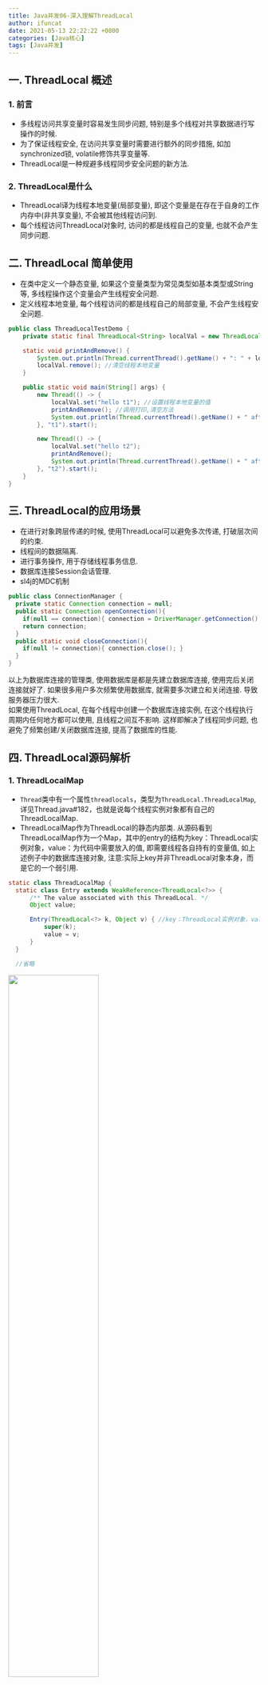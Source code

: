 ```yaml
---
title: Java并发06-深入理解ThreadLocal
author: ifuncat
date: 2021-05-13 22:22:22 +0800
categories: [Java核心]
tags: [Java并发]
---
```



## 一. ThreadLocal 概述
### 1. 前言
- 多线程访问共享变量时容易发生同步问题, 特别是多个线程对共享数据进行写操作的时候.
- 为了保证线程安全, 在访问共享变量时需要进行额外的同步措施, 如加synchronized锁, volatile修饰共享变量等.
- ThreadLocal是一种规避多线程同步安全问题的新方法.

### 2. ThreadLocal是什么
- ThreadLocal译为线程本地变量(局部变量), 即这个变量是在存在于自身的工作内存中(非共享变量), 不会被其他线程访问到.
-  每个线程访问ThreadLocal对象时, 访问的都是线程自己的变量, 也就不会产生同步问题.

## 二. ThreadLocal 简单使用
- 在类中定义一个静态变量, 如果这个变量类型为常见类型如基本类型或String等, 多线程操作这个变量会产生线程安全问题.
- 定义线程本地变量, 每个线程访问的都是线程自己的局部变量, 不会产生线程安全问题.

```java
public class ThreadLocalTestDemo {
    private static final ThreadLocal<String> localVal = new ThreadLocal<>();

    static void printAndRemove() {
        System.out.println(Thread.currentThread().getName() + ": " + localVal.get());
        localVal.remove(); //清空线程本地变量
    }

    public static void main(String[] args) {
        new Thread(() -> {
            localVal.set("hello t1"); //设置线程本地变量的值
            printAndRemove(); //调用打印,清空方法
            System.out.println(Thread.currentThread().getName() + " after remove: " + localVal.get());
        }, "t1").start();

        new Thread(() -> {
            localVal.set("hello t2");
            printAndRemove();
            System.out.println(Thread.currentThread().getName() + " after remove: " + localVal.get());
        }, "t2").start();
    }
}
```

## 三. ThreadLocal的应用场景
- 在进行对象跨层传递的时候, 使用ThreadLocal可以避免多次传递, 打破层次间的约束.
- 线程间的数据隔离.
- 进行事务操作, 用于存储线程事务信息.
- 数据库连接Session会话管理.
- sl4j的MDC机制

```java
public class ConnectionManager {
  private static Connection connection = null;
  public static Connection openConnection(){
    if(null == connection){ connection = DriverManager.getConnection(); }
    return connection;
  }
  public static void closeConnection(){
    if(null != connection){ connection.close(); }
  }
}
```
以上为数据库连接的管理类, 使用数据库是都是先建立数据库连接, 使用完后关闭连接就好了. 如果很多用户多次频繁使用数据库, 就需要多次建立和关闭连接. 导致服务器压力很大.<br/>
如果使用ThreadLocal, 在每个线程中创建一个数据库连接实例, 在这个线程执行周期内任何地方都可以使用, 且线程之间互不影响. 这样即解决了线程同步问题, 也避免了频繁创建/关闭数据库连接, 提高了数据库的性能.


## 四. ThreadLocal源码解析

### 1. ThreadLocalMap
- `Thread`类中有一个属性`threadlocals`，类型为`ThreadLocal.ThreadLocalMap`, 详见Thread.java#182，也就是说每个线程实例对象都有自己的ThreadLocalMap.
- ThreadLocalMap作为ThreadLocal的静态内部类. 从源码看到ThreadLocalMap作为一个Map，其中的entry的结构为key：ThreadLocal实例对象，value：为代码中需要放入的值, 即需要线程各自持有的变量值, 如上述例子中的数据库连接对象, 注意:实际上key并非ThreadLocal对象本身，而是它的一个弱引用.

```java
static class ThreadLocalMap {
  static class Entry extends WeakReference<ThreadLocal<?>> {
      /** The value associated with this ThreadLocal. */
      Object value;

      Entry(ThreadLocal<?> k, Object v) { //key：ThreadLocal实例对象，value：为代码中需要放入的值
          super(k);
          value = v;
      }
  }

  //省略
```
<img src="https://cdn.jsdelivr.net/gh/ifuncat/blog-images/post/javacore/threadlocal-03.jpg" width="60%">

### 2. ThreadLocal.set(T value)

```java
public void set(T value) {
    Thread t = Thread.currentThread(); //获得当前线程对象
    ThreadLocalMap map = getMap(t); //获得当前线程对象的ThreadLocalMap属性
    if (map != null) 
        map.set(this, value); //存在map.赋值, 注意this为用户定义的ThreadLocal对象
    else
        createMap(t, value); //不存在初始化ThreadLocalMap属性, 并赋值
}

ThreadLocalMap getMap(Thread t) {
    return t.threadLocals; //获得传入线程对象的threadLocals属性
}
```

- 往线程本地变量存值时调用`ThreadLocal.set(T value)`, 其中先获得执行这段代码的线程对象的threadLocals属性对象, 其本质是个map.
- 如果没有threadLocals, 则初始化这个属性, 并向这个map中赋值, key为`this`, 即用户定义的ThreadLocal对象, value为需要代码中需要放入的值, 如上述例中的`localVal.set("hello t1");`, map中的key为类型为ThreadLocal的`localVal`对象, value为`"hello t1"` 字符串.

<img src="https://cdn.jsdelivr.net/gh/ifuncat/blog-images/post/javacore/threadlocal-00.png" width="90%">

### 3. ThreadLocal.get()

```java
public T get() {
    Thread t = Thread.currentThread();
    ThreadLocalMap map = getMap(t); //获得当前线程的threadLocals属性
    if (map != null) {
        ThreadLocalMap.Entry e = map.getEntry(this); //当前的ThreadLocal对象作为key, 从map中获得之前传入的值
        if (e != null) {
            @SuppressWarnings("unchecked")
            T result = (T)e.value;
            return result;
        }
    }
    return setInitialValue();
}
```

- 调用`ThreadLocal.get()`获得线程本地变量中存入的值, 先获得当前线程的threadLocals属性, threadlocals实际上是一个map.
- 当前ThreadLocal对象作为key, 从map中可以获得之前存入的值. 如上述例中的`localVal.get()`, map为执行这段代码的线程对象的属性threadLocals, key为`localVal`.

### 4. 堆/栈/线程/ThreadLocal在内存中的分布
- 每条线程都有自己的栈, 栈中的变量线程私有. 栈中的变量如threadLocalRef指针指向堆中的ThreadLocal对象, currentThreadRef指向堆中的当前线程的线程对象.
- 线程对象中持有一个属性threadLocals, 类型为ThreadLocalMap的对象, 本质上是一个map.
- threadLocalMap中的key为threadLocal对象, value为存入的目标对象的引用, 指向堆中的目标对象.
 
<img src="https://cdn.jsdelivr.net/gh/ifuncat/blog-images/post/javacore/threadlocal-01.png" width="80%">

## 四. ThreadLocal实战
- [日志添加traceId从而快速定位方法调用链](https://ifuncat.github.io/posts/devTips01-log+traceId/)
- [利用slfj.mdc实现请求链路追踪](https://snailclimb.gitee.io/javaguide/#/docs/java/multi-thread/%E4%B8%87%E5%AD%97%E8%AF%A6%E8%A7%A3ThreadLocal%E5%85%B3%E9%94%AE%E5%AD%97?id=threadlocal%e9%a1%b9%e7%9b%ae%e4%b8%ad%e4%bd%bf%e7%94%a8%e5%ae%9e%e6%88%98)

